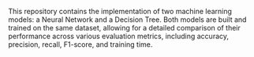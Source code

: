 This repository contains the implementation of two machine learning models: a Neural Network and a Decision Tree. Both models are built and trained on the same dataset, allowing for a detailed comparison of their performance across various evaluation metrics, including accuracy, precision, recall, F1-score, and training time.
